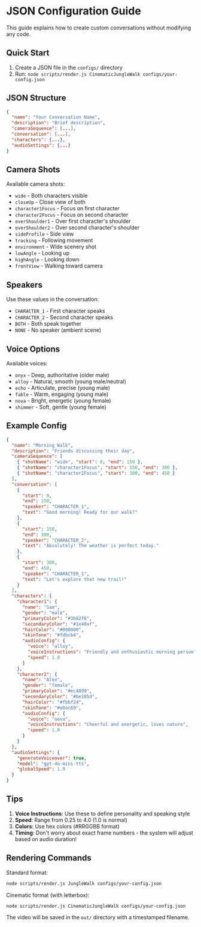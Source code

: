 # JSON Configuration Guide

This guide explains how to create custom conversations without modifying any code.

## Quick Start

1. Create a JSON file in the `configs/` directory
2. Run: `node scripts/render.js CinematicJungleWalk configs/your-config.json`

## JSON Structure

```json
{
  "name": "Your Conversation Name",
  "description": "Brief description",
  "cameraSequence": [...],
  "conversation": [...],
  "characters": {...},
  "audioSettings": {...}
}
```

## Camera Shots

Available camera shots:
- `wide` - Both characters visible
- `closeUp` - Close view of both
- `character1Focus` - Focus on first character
- `character2Focus` - Focus on second character
- `overShoulder1` - Over first character's shoulder
- `overShoulder2` - Over second character's shoulder
- `sideProfile` - Side view
- `tracking` - Following movement
- `environment` - Wide scenery shot
- `lowAngle` - Looking up
- `highAngle` - Looking down
- `frontView` - Walking toward camera

## Speakers

Use these values in the conversation:
- `CHARACTER_1` - First character speaks
- `CHARACTER_2` - Second character speaks
- `BOTH` - Both speak together
- `NONE` - No speaker (ambient scene)

## Voice Options

Available voices:
- `onyx` - Deep, authoritative (older male)
- `alloy` - Natural, smooth (young male/neutral)
- `echo` - Articulate, precise (young male)
- `fable` - Warm, engaging (young male)
- `nova` - Bright, energetic (young female)
- `shimmer` - Soft, gentle (young female)

## Example Config

```json
{
  "name": "Morning Walk",
  "description": "Friends discussing their day",
  "cameraSequence": [
    { "shotName": "wide", "start": 0, "end": 150 },
    { "shotName": "character1Focus", "start": 150, "end": 300 },
    { "shotName": "character2Focus", "start": 300, "end": 450 }
  ],
  "conversation": [
    { 
      "start": 0, 
      "end": 150, 
      "speaker": "CHARACTER_1", 
      "text": "Good morning! Ready for our walk?" 
    },
    { 
      "start": 150, 
      "end": 300, 
      "speaker": "CHARACTER_2", 
      "text": "Absolutely! The weather is perfect today." 
    },
    { 
      "start": 300, 
      "end": 450, 
      "speaker": "CHARACTER_1", 
      "text": "Let's explore that new trail!" 
    }
  ],
  "characters": {
    "character1": {
      "name": "Sam",
      "gender": "male",
      "primaryColor": "#3b82f6",
      "secondaryColor": "#1e40af", 
      "hairColor": "#000000",
      "skinTone": "#fdbcb4",
      "audioConfig": {
        "voice": "alloy",
        "voiceInstructions": "Friendly and enthusiastic morning person",
        "speed": 1.0
      }
    },
    "character2": {
      "name": "Alex",
      "gender": "female",
      "primaryColor": "#ec4899",
      "secondaryColor": "#be185d",
      "hairColor": "#fbbf24",
      "skinTone": "#e0ac69",
      "audioConfig": {
        "voice": "nova",
        "voiceInstructions": "Cheerful and energetic, loves nature",
        "speed": 1.0
      }
    }
  },
  "audioSettings": {
    "generateVoiceover": true,
    "model": "gpt-4o-mini-tts",
    "globalSpeed": 1.0
  }
}
```

## Tips

1. **Voice Instructions**: Use these to define personality and speaking style
2. **Speed**: Range from 0.25 to 4.0 (1.0 is normal)
3. **Colors**: Use hex colors (#RRGGBB format)
4. **Timing**: Don't worry about exact frame numbers - the system will adjust based on audio duration!

## Rendering Commands

Standard format:
```bash
node scripts/render.js JungleWalk configs/your-config.json
```

Cinematic format (with letterbox):
```bash
node scripts/render.js CinematicJungleWalk configs/your-config.json
```

The video will be saved in the `out/` directory with a timestamped filename.